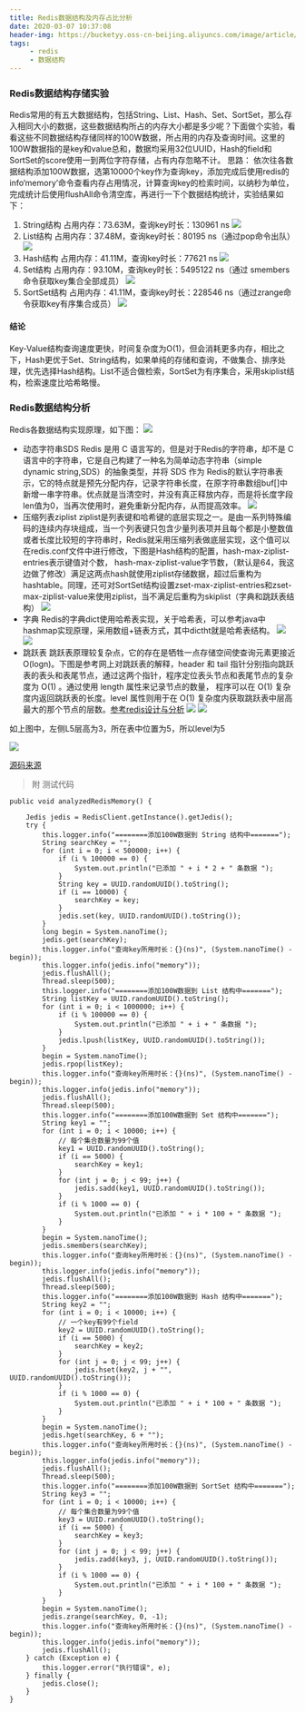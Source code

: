 ```yaml
---
title: Redis数据结构及内存占比分析
date: 2020-03-07 10:37:08
header-img: https://bucketyy.oss-cn-beijing.aliyuncs.com/image/article/redis-cache-1.png
tags:
     - redis
     - 数据结构
---
```


### Redis数据结构存储实验
Redis常用的有五大数据结构，包括String、List、Hash、Set、SortSet，那么存入相同大小的数据，这些数据结构所占的内存大小都是多少呢？下面做个实验，看看这些不同数据结构存储同样的100W数据，所占用的内存及查询时间。这里的100W数据指的是key和value总和，数据均采用32位UUID，Hash的field和SortSet的score使用一到两位字符存储，占有内存忽略不计。
思路： 依次往各数据结构添加100W数据，选第10000个key作为查询key，添加完成后使用redis的 info‘memory’命令查看内存占用情况，计算查询key的检索时间，以纳秒为单位，完成统计后使用flushAll命令清空库，再进行一下个数据结构统计，实验结果如下：

1. String结构
占用内存：73.63M，查询key时长：130961 ns
![](https://bucketyy.oss-cn-beijing.aliyuncs.com/image/article/redis-string.png)
2. List结构
占用内存：37.48M，查询key时长：80195 ns（通过pop命令出队）
![](https://bucketyy.oss-cn-beijing.aliyuncs.com/image/article/redis-list.png)
3. Hash结构
占用内存：41.11M，查询key时长：77621 ns
![](https://bucketyy.oss-cn-beijing.aliyuncs.com/image/article/redis-hash.png)
4. Set结构
占用内存：93.10M，查询key时长：5495122 ns（通过 smembers命令获取key集合全部成员）
![](https://bucketyy.oss-cn-beijing.aliyuncs.com/image/article/redis-set.png)
5. SortSet结构
占用内存：41.11M，查询key时长：228546 ns（通过zrange命令获取key有序集合成员）
![](https://bucketyy.oss-cn-beijing.aliyuncs.com/image/article/redis-sortset.png)

#### 结论
Key-Value结构查询速度更快，时间复杂度为O(1)，但会消耗更多内存，相比之下，Hash更优于Set、String结构，如果单纯的存储和查询，不做集合、排序处理，优先选择Hash结构。List不适合做检索，SortSet为有序集合，采用skiplist结构，检索速度比哈希略慢。

### Redis数据结构分析
Redis各数据结构实现原理，如下图：
![](https://bucketyy.oss-cn-beijing.aliyuncs.com/image/article/redis-%E6%95%B0%E6%8D%AE%E7%BB%93%E6%9E%84.png)
-  动态字符串SDS
Redis 是用 C 语言写的，但是对于Redis的字符串，却不是 C 语言中的字符串，它是自己构建了一种名为简单动态字符串（simple dynamic string,SDS）的抽象类型，并将 SDS 作为 Redis的默认字符串表示，它的特点就是预先分配内存，记录字符串长度，在原字符串数组buf[]中新增一串字符串。优点就是当清空时，并没有真正释放内存，而是将长度字段len值为0，当再次使用时，避免重新分配内存，从而提高效率。
![](https://bucketyy.oss-cn-beijing.aliyuncs.com/image/article/redis-sources.png)
-  压缩列表ziplist
ziplist是列表键和哈希键的底层实现之一。是由一系列特殊编码的连续内存块组成，当一个列表键只包含少量列表项并且每个都是小整数值或者长度比较短的字符串时，Redis就采用压缩列表做底层实现，这个值可以在redis.conf文件中进行修改，下图是Hash结构的配置，hash-max-ziplist-entries表示键值对个数， hash-max-ziplist-value字节数，（默认是64，我这边做了修改）满足这两点hash就使用ziplist存储数据，超过后重构为hashtable。同理，还可对SortSet结构设置zset-max-ziplist-entries和zset-max-ziplist-value来使用ziplist，当不满足后重构为skiplist（字典和跳跃表结构）
![](https://bucketyy.oss-cn-beijing.aliyuncs.com/image/article/redis-config.png)
-  字典
Redis的字典dict使用哈希表实现，关于哈希表，可以参考java中hashmap实现原理，采用数组+链表方式，其中dictht就是哈希表结构。
![](https://bucketyy.oss-cn-beijing.aliyuncs.com/image/article/redis-sources1.png)
![](https://bucketyy.oss-cn-beijing.aliyuncs.com/image/article/redis-sources2.png)
-  跳跃表
跳跃表原理较复杂点，它的存在是牺牲一点存储空间使查询元素更接近O(logn)。下图是参考网上对跳跃表的解释，header 和 tail 指针分别指向跳跃表的表头和表尾节点，通过这两个指针，程序定位表头节点和表尾节点的复杂度为 O(1) 。通过使用 length 属性来记录节点的数量， 程序可以在 O(1) 复杂度内返回跳跃表的长度。level 属性则用于在 O(1) 复杂度内获取跳跃表中层高最大的那个节点的层数。[参考redis设计与分析](http://redisbook.com/preview/skiplist/datastruct.html)
![](https://bucketyy.oss-cn-beijing.aliyuncs.com/image/article/redis-simple.png)
![](https://bucketyy.oss-cn-beijing.aliyuncs.com/image/article/redis-simple2.png)

如上图中，左侧L5层高为3，所在表中位置为5，所以level为5

![](https://bucketyy.oss-cn-beijing.aliyuncs.com/image/article/redis-sources3.png)

[源码来源](https://github.com/antirez/redis)


> 附 测试代码

    public void analyzedRedisMemory() {
    
        Jedis jedis = RedisClient.getInstance().getJedis();
        try {
            this.logger.info("========添加100W数据到 String 结构中=======");
            String searchKey = "";
            for (int i = 0; i < 500000; i++) {
                if (i % 100000 == 0) {
                    System.out.println("已添加 " + i * 2 + " 条数据 ");
                }
                String key = UUID.randomUUID().toString();
                if (i == 10000) {
                    searchKey = key;
                }
                jedis.set(key, UUID.randomUUID().toString());
            }
            long begin = System.nanoTime();
            jedis.get(searchKey);
            this.logger.info("查询key所用时长：{}(ns)", (System.nanoTime() - begin));
            this.logger.info(jedis.info("memory"));
            jedis.flushAll();
            Thread.sleep(500);
            this.logger.info("========添加100W数据到 List 结构中=======");
            String listKey = UUID.randomUUID().toString();
            for (int i = 0; i < 1000000; i++) {
                if (i % 100000 == 0) {
                    System.out.println("已添加 " + i + " 条数据 ");
                }
                jedis.lpush(listKey, UUID.randomUUID().toString());
            }
            begin = System.nanoTime();
            jedis.rpop(listKey);
            this.logger.info("查询key所用时长：{}(ns)", (System.nanoTime() - begin));
            this.logger.info(jedis.info("memory"));
            jedis.flushAll();
            Thread.sleep(500);
            this.logger.info("========添加100W数据到 Set 结构中=======");
            String key1 = "";
            for (int i = 0; i < 10000; i++) {
                // 每个集合数量为99个值
                key1 = UUID.randomUUID().toString();
                if (i == 5000) {
                    searchKey = key1;
                }
                for (int j = 0; j < 99; j++) {
                    jedis.sadd(key1, UUID.randomUUID().toString());
                }
                if (i % 1000 == 0) {
                    System.out.println("已添加 " + i * 100 + " 条数据 ");
                }
            }
            begin = System.nanoTime();
            jedis.smembers(searchKey);
            this.logger.info("查询key所用时长：{}(ns)", (System.nanoTime() - begin));
            this.logger.info(jedis.info("memory"));
            jedis.flushAll();
            Thread.sleep(500);
            this.logger.info("========添加100W数据到 Hash 结构中=======");
            String key2 = "";
            for (int i = 0; i < 10000; i++) {
                // 一个key有99个field
                key2 = UUID.randomUUID().toString();
                if (i == 5000) {
                    searchKey = key2;
                }
                for (int j = 0; j < 99; j++) {
                    jedis.hset(key2, j + "", UUID.randomUUID().toString());
                }
                if (i % 1000 == 0) {
                    System.out.println("已添加 " + i * 100 + " 条数据 ");
                }
            }
            begin = System.nanoTime();
            jedis.hget(searchKey, 6 + "");
            this.logger.info("查询key所用时长：{}(ns)", (System.nanoTime() - begin));
            this.logger.info(jedis.info("memory"));
            jedis.flushAll();
            Thread.sleep(500);
            this.logger.info("========添加100W数据到 SortSet 结构中=======");
            String key3 = "";
            for (int i = 0; i < 10000; i++) {
                // 每个集合数量为99个值
                key3 = UUID.randomUUID().toString();
                if (i == 5000) {
                    searchKey = key3;
                }
                for (int j = 0; j < 99; j++) {
                    jedis.zadd(key3, j, UUID.randomUUID().toString());
                }
                if (i % 1000 == 0) {
                    System.out.println("已添加 " + i * 100 + " 条数据 ");
                }
            }
            begin = System.nanoTime();
            jedis.zrange(searchKey, 0, -1);
            this.logger.info("查询key所用时长：{}(ns)", (System.nanoTime() - begin));
            this.logger.info(jedis.info("memory"));
            jedis.flushAll();
        } catch (Exception e) {
            this.logger.error("执行错误", e);
        } finally {
            jedis.close();
        }
    }
    




